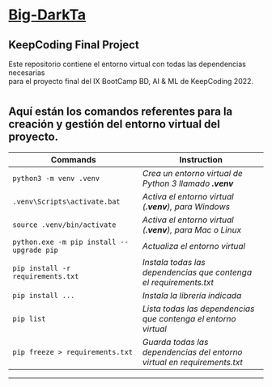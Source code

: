 # [Big-DarkTa](https://github.com/Seven-z01/Big-DarkTa)

## KeepCoding Final Project

Este repositorio contiene el entorno virtual con todas las dependencias necesarias  
para el proyecto final del IX BootCamp BD, AI & ML de KeepCoding 2022.

#
## Aquí están los comandos referentes para la creación y gestión del entorno virtual del proyecto.

|__Commands__|__Instruction__|
|------------|---------------|
|`python3 -m venv .venv`|*Crea un entorno virtual de Python 3 llamado __.venv__*|
|`.venv\Scripts\activate.bat`|*Activa el entorno virtual (__.venv__), para Windows*|
|`source .venv/bin/activate`|*Activa el entorno virtual (__.venv__), para Mac o Linux*|
|`python.exe -m pip install --upgrade pip`|*Actualiza el entorno virtual*|
|`pip install -r requirements.txt`|*Instala todas las dependencias que contenga el requirements.txt*|
|`pip install ...`|*Instala la librería indicada*|
|`pip list`|*Lista todas las dependencias que contenga el entorno virtual*|
|`pip freeze > requirements.txt`|*Guarda todas las dependencias del entorno virtual en requirements.txt*|
---
